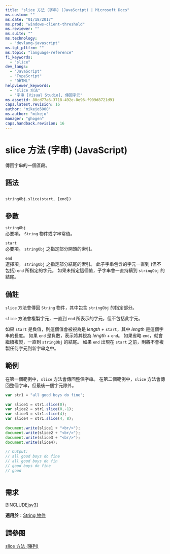 ```yaml
---
title: "slice 方法 (字串) (JavaScript) | Microsoft Docs"
ms.custom: ""
ms.date: "01/18/2017"
ms.prod: "windows-client-threshold"
ms.reviewer: ""
ms.suite: ""
ms.technology: 
  - "devlang-javascript"
ms.tgt_pltfrm: ""
ms.topic: "language-reference"
f1_keywords: 
  - "slice"
dev_langs: 
  - "JavaScript"
  - "TypeScript"
  - "DHTML"
helpviewer_keywords: 
  - "slice 方法"
  - "字串 [Visual Studio], 傳回字元"
ms.assetid: 80cd77a6-3718-492e-8e96-f909d8721d91
caps.latest.revision: 16
author: "mikejo5000"
ms.author: "mikejo"
manager: "ghogen"
caps.handback.revision: 16
---
```

# slice 方法 (字串) (JavaScript)
傳回字串的一個區段。  
  
## 語法  
  
```  
  
stringObj.slice(start, [end])   
```  
  
## 參數  
 `stringObj`  
 必要項。  `String` 物件或字串常值。  
  
 `start`  
 必要項。  `stringObj` 之指定部分開頭的索引。  
  
 `end`  
 選擇項。  `stringObj` 之指定部分結尾的索引。  此子字串包含的字元一直到 \(但不包括\) `end` 所指定的字元。  如果未指定這個值，子字串會一直持續到 `stringObj` 的結尾。  
  
## 備註  
 `slice` 方法會傳回 `String` 物件，其中包含 `stringObj` 的指定部分。  
  
 `slice` 方法會複製字元，一直到 `end` 所表示的字元，但不包括此字元。  
  
 如果 `start` 是負值，則這個值會被視為是 *length* \+ `start`，其中 *length* 是這個字串的長度。  如果 `end` 是負數，表示將其視為 *length* \+ `end`。  如果省略 `end`，就會繼續複製，一直到 `stringObj` 的結尾。  如果 `end` 出現在 `start` 之前，則將不會複製任何字元到新字串之中。  
  
## 範例  
 在第一個範例中，`slice` 方法會傳回整個字串。  在第二個範例中，`slice` 方法會傳回整個字串，但最後一個字元除外。  
  
```javascript  
var str1 = "all good boys do fine";  
  
var slice1 = str1.slice(0);  
var slice2 = str1.slice(0,-1);  
var slice3 = str1.slice(4);  
var slice4 = str1.slice(4, 8);  
  
document.write(slice1 + "<br/>");  
document.write(slice2 + "<br/>");  
document.write(slice3 + "<br/>");  
document.write(slice4);  
  
// Output:  
// all good boys do fine  
// all good boys do fin  
// good boys do fine  
// good  
  
```  
  
## 需求  
 [!INCLUDE[jsv3](../../javascript/reference/includes/jsv3-md.md)]  
  
 **適用於**：[String 物件](../../javascript/reference/string-object-javascript.md)  
  
## 請參閱  
 [slice 方法 \(陣列\)](../../javascript/reference/slice-method-array-javascript.md)